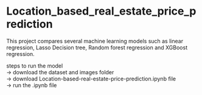 # Location_based_real_estate_price_prediction

This project compares several machine learning models such as linear regression, Lasso Decision tree, Random forest regression and XGBoost regression.

steps to run the model </br>
-> download the dataset and images folder </br>
-> download Location-based-real-estate-price-prediction.ipynb file </br>
-> run the .ipynb file 

